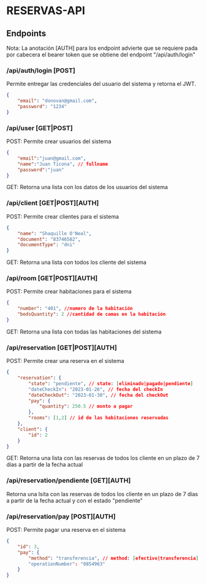 # RESERVAS-API
## Endpoints
Nota: La anotación [AUTH] para los endpoint advierte que se requiere pada por cabecera el bearer token que se obtiene del endpoint "/api/auth/login"
### /api/auth/login [POST]
Permite entregar las credenciales del usuario del sistema y retorna el JWT.
```json
{
    "email": "donovan@gmail.com",
    "password": "1234"
}
```

### /api/user [GET|POST]
POST: Permite crear usuarios del sistema
```json
{
    "email":"juan@gmail.com",
    "name":"Juan Ticona", // fullname
    "password":"juan"
}
```
GET: Retorna una lista con los datos de los usuarios del sistema

### /api/client [GET|POST][AUTH]
POST: Permite crear clientes para el sistema
```json
{
    "name": "Shaquille O'Neal",
    "document": "83746582",
    "documentType": "dni"
}
```
GET: Retorna una lista con todos los cliente del sistema

### /api/room [GET|POST][AUTH]
POST: Permite crear habitaciones para el sistema
```json
{
    "number": "401", //numero de la habitación
    "bedsQuantity": 2 //cantidad de camas en la habitación
}
```
GET: Retorna una lista con todas las habitaciones del sistema

### /api/reservation [GET|POST][AUTH]
POST: Permite crear una reserva en el sistema
```json
{
    "reservation": {
        "state": "pendiente", // state: [eliminado|pagado|pendiente]
        "dateCheckIn": "2023-01-26", // fecha del checkIn
        "dateCheckOut": "2023-01-30", // fecha del checkOut
        "pay": {
            "quantity": 250.5 // monto a pagar
        },
        "rooms": [1,2] // id de las habitaciones reservadas
    },
    "client": {
        "id": 2
    }
}
```
GET: Retorna una lista con las reservas de todos los cliente en un plazo de 7 días a partir de la fecha actual

### /api/reservation/pendiente [GET][AUTH]
Retorna una lsita con las reservas de todos los cliente en un plazo de 7 días a partir de la fecha actual y con el estado "pendiente"

### /api/reservation/pay [POST][AUTH]
POST: Permite pagar una reserva en el sistema
```json
{
    "id": 3,
    "pay": {
        "method": "transferencia", // method: [efectivo|transferencia]
        "operationNumber": "0854963"
    }
}
```
